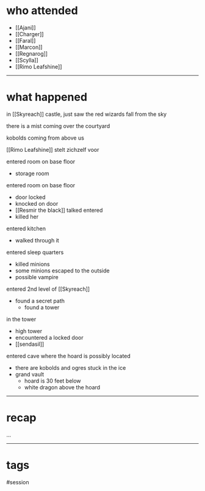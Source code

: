 # who attended

- [[Ajani]]
- [[Charger]]
- [[Faral]]
- [[Marcon]]
- [[Regnarog]]
- [[Scylla]]
- [[Rimo Leafshine]]

---
# what happened

in [[Skyreach]] castle, just saw the red wizards fall from the sky

there is a mist coming over the courtyard

kobolds coming from above us

[[Rimo Leafshine]] stelt zichzelf voor

entered room on base floor
- storage room

entered room on base floor
- door locked
- knocked on door
- [[Resmir the black]] talked entered
-  killed her

entered kitchen
- walked through it

entered sleep quarters
- killed minions
- some minions escaped to the outside
- possible vampire

entered 2nd level of [[Skyreach]]
- found a secret path
	- found a tower

in the tower
- high tower 
- encountered a locked door
- [[sendasil]]

entered cave where the hoard is possibly located
- there are kobolds and ogres stuck in the ice
- grand vault
	- hoard is 30 feet below
	- white dragon above the hoard





---
# recap

...

---
# tags

#session